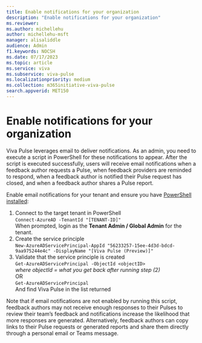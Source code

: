 ```yaml
---
title: Enable notifications for your organization
description: "Enable notifications for your organization"
ms.reviewer: 
ms.author: michellehu
author: michellehu-msft
manager: alisaliddle
audience: Admin
f1.keywords: NOCSH
ms.date: 07/17/2023
ms.topic: article
ms.service: viva
ms.subservice: viva-pulse
ms.localizationpriority: medium
ms.collection: m365initiative-viva-pulse  
search.appverid: MET150
---
```


# Enable notifications for your organization  

Viva Pulse leverages email to deliver notifications. As an admin, you need to execute a script in PowerShell for these notifications to appear. After the script is executed successfully, users will receive email notifications when a feedback author requests a Pulse, when feedback providers are reminded to respond, when a feedback author is notified their Pulse request has closed, and when a feedback author shares a Pulse report.

Enable email notifications for your tenant and ensure you have [PowerShell installed](/powershell/scripting/install/installing-powershell-on-windows):

1. Connect to the target tenant in PowerShell\
`Connect-AzureAD -TenantId "[TENANT-ID]"`\
When prompted, login as the **Tenant Admin / Global Admin** for the tenant.
2. Create the service principle\
`New-AzureADServicePrincipal-AppId "56233257-15ee-4d3d-bdcd-9aa975244e4c" -DisplayName "[Viva Pulse (Preview)]"`
3. Validate that the service principle is created\
`Get-AzureADServicePrincipal -ObjectId <objectID>`\
*where objectId = what you get back after running step (2)*\
OR\
`Get-AzureADServicePrincipal`\
And find Viva Pulse in the list returned

Note that if email notifications are not enabled by running this script, feedback authors may not receive enough responses to their Pulses to review their team’s feedback and notifications increase the likelihood that more responses are generated. Alternatively, feedback authors can copy links to their Pulse requests or generated reports and share them directly through a personal email or Teams message.